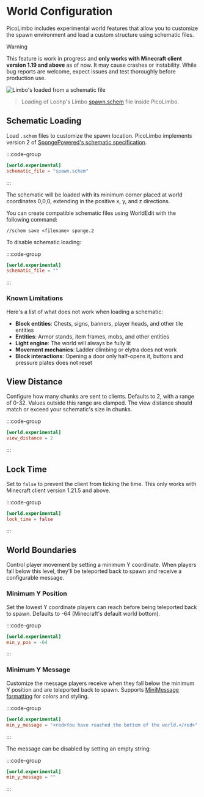 # World Configuration

PicoLimbo includes experimental world features that allow you to customize the spawn environment and load a custom structure using schematic files.

> [!WARNING]
> This feature is work in progress and **only works with Minecraft client version 1.19 and above** as of now. It may
> cause crashes or instability. While bug reports are welcome, expect issues and test thoroughly before production use.

![Limbo's loaded from a schematic file](/world.png)
> Loading of Loohp's Limbo [spawn.schem](https://github.com/LOOHP/Limbo/blob/master/spawn.schem) file inside PicoLimbo.

## Schematic Loading

Load `.schem` files to customize the spawn location. PicoLimbo implements version 2 of
[SpongePowered's schematic specification](https://github.com/SpongePowered/Schematic-Specification).

:::code-group
```toml [server.toml] {2}
[world.experimental]
schematic_file = "spawn.schem"
```
:::

The schematic will be loaded with its minimum corner placed at world coordinates 0,0,0, extending in the positive x, y, and z directions.

You can create compatible schematic files using WorldEdit with the following command:

```
//schem save <filename> sponge.2
```

To disable schematic loading:

:::code-group
```toml [server.toml] {2}
[world.experimental]
schematic_file = ""
```
:::

### Known Limitations

Here's a list of what does not work when loading a schematic:
- **Block entities**: Chests, signs, banners, player heads, and other tile entities
- **Entities**: Armor stands, item frames, mobs, and other entities
- **Light engine**: The world will always be fully lit
- **Movement mechanics**: Ladder climbing or elytra does not work
- **Block interactions**: Opening a door only half-opens it, buttons and pressure plates does not reset

## View Distance

Configure how many chunks are sent to clients. Defaults to 2, with a range of 0-32. Values outside this range are clamped. The view distance should match or exceed your schematic's size in chunks.

:::code-group
```toml [server.toml] {2}
[world.experimental]
view_distance = 2
```
:::

## Lock Time

Set to `false` to prevent the client from ticking the time. This only works with Minecraft client version 1.21.5 and above.

:::code-group
```toml [server.toml] {2}
[world.experimental]
lock_time = false
```
:::

## World Boundaries

Control player movement by setting a minimum Y coordinate. When players fall below this level, they'll be teleported back to spawn and receive a configurable message.

### Minimum Y Position

Set the lowest Y coordinate players can reach before being teleported back to spawn. Defaults to -64 (Minecraft's default world bottom).

:::code-group
```toml [server.toml] {2}
[world.experimental]
min_y_pos = -64
```
:::

### Minimum Y Message

Customize the message players receive when they fall below the minimum Y position and are teleported back to spawn. Supports [MiniMessage formatting](/customization/message-formatting.html) for colors and styling.

:::code-group
```toml [server.toml] {2}
[world.experimental]
min_y_message = "<red>You have reached the bottom of the world.</red>"
```
:::

The message can be disabled by setting an empty string:

:::code-group
```toml [server.toml] {2}
[world.experimental]
min_y_message = ""
```
:::

